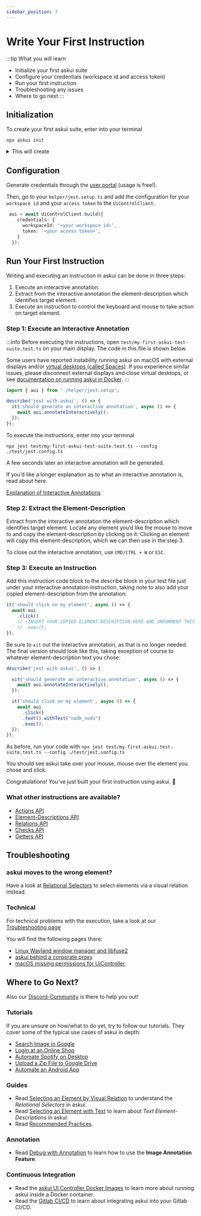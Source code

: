 ```yaml
---
sidebar_position: 3
---
```


# Write Your First Instruction

:::tip
What you will learn

- Initialize your first askui suite
- Configure your credentials (workspace id and access token)
- Run your first instruction
- Troubleshooting any issues
- Where to go next
:::

## Initialization

To create your first askui suite, enter into your terminal

```shell
npx askui init
```

<details>
  <summary>This will create</summary>

-   a `tsconfig.json`: [a json file specifying the root files and the compiler options required to compile the project](https://www.typescriptlang.org/docs/handbook/tsconfig-json.html),
-   a folder called `test` which includes:
    -   `test/my-first-askui-test-suite.test.ts`: an example test with askui,
    -   a folder called `helper` which contains the `jest.setup.ts` file for setting up the test environment
    -   a `jest.config.ts` configuration file

</details>

## Configuration

Generate credentials through the [user portal](https://app.v2.askui.com/) (usage is free!).

Then, go to your `helper/jest.setup.ts` and add the configuration for your `workspace id` and your `access token` to the `UiControlClient`.

```typescript
 aui = await UiControlClient.build({
    credentials: {
      workspaceId: '<your workspace id>',
      token: '<your access token>',
    }
  });
```

## Run Your First Instruction
Writing and executing an instruction in askui can be done in three steps:

1. Execute an interactive annotation.
2. Extract from the interactive annotation the element-description which identifies target element.
3. Execute an instruction to control the keyboard and mouse to take action on target element.

### Step 1: Execute an Interactive Annotation

:::info
Before executing the instructions, open `test/my-first-askui-test-suite.test.ts` on your main display. The code in this file is shown below.

Some users have reported instability running askui on macOS with external displays and/or [virtual desktops (called Spaces)](https://support.apple.com/en-gb/guide/mac-help/mh14112/mac). If you experience similar issues, please disconnect external displays and close virtual desktops, or see [documentation on running askui in Docker](../04-Continuous%20Integration/askui-ui-controller-docker-images.md).
:::

```typescript title="test/my-first-askui-test-suite.test.ts" showLineNumbers
import { aui } from './helper/jest.setup';

describe('jest with askui', () => {
  it('should generate an interactive annotation', async () => {
    await aui.annotateInteractively();
  });
});
```

To execute the instructions, enter into your terminal

```shell
npx jest test/my-first-askui-test-suite.test.ts --config ./test/jest.config.ts 
```

A few seconds later an interactive annotation will be generated.

If you’d like a longer explanation as to what an interactive annotation is, read about here.

[Explanation of Interactive Annotations](../05-Tooling/annotation.md)

### Step 2: Extract the Element-Description
Extract from the interactive annotation the element-description which identifies target element.
Locate any element you’d like the mouse to move to and copy the element-description by clicking on it:
Clicking an element will copy this element-description, which we can then use in the step 3.

To close out the interactive annotation, use `CMD/CTRL + W` or `ESC`.

### Step 3: Execute an Instruction

Add this instruction code block to the describe block in your test file just under your interactive annotation instruction, taking note to also add your copied element-description from the annotation:


```typescript title="test/my-first-askui-test-suite.test.ts" showLineNumbers
it('should click on my element', async () => {
  await aui
    .click()
    // <INSERT YOUR COPIED ELEMENT-DESCRIPTION HERE AND UNCOMMENT THIS AND THE NEXT LINE>
    // .exec();
});
```

Be sure to `xit` out the interactive annotation, as that is no longer needed. The final version should look like this, taking exception of course to whatever element-description text you chose:

```typescript title="test/my-first-askui-test-suite.test.ts" showLineNumbers
describe('jest with askui', () => {

  xit('should generate an interactive annotation', async () => {
    await aui.annotateInteractively();
  });

  it('should click on my element', async () => {
    await aui
      .click()
      .text().withText("node_nodu")
      .exec();
  });
});
````

As before, run your code with `npx jest test/my-first-askui-test-suite.test.ts --config ./test/jest.config.ts `

You should see askui take over your mouse, mouse over the element you chose and click.

Congratulations! You’ve just built your first instruction using askui. :tada:

### What other instructions are available?

* [Actions API](../../api/01-API/table-of-contents.md#actions)
* [Element-Descriptions API](../../api/01-API/table-of-contents.md#element-descriptions)
* [Relations API](../../api/01-API/table-of-contents.md#relations)
* [Checks API](../../api/01-API/table-of-contents.md#checks)
* [Getters API](../../api/01-API/table-of-contents.md#getters)

## Troubleshooting

### askui moves to the wrong element?
Have a look at [Relational Selectors](../03-Guides/guide-relational-element-descriptions.md) to select elements via a visual relation instead.

### Technical
For technical problems with the execution, take a look at our [Troubleshooting page](https://docs.askui.com/docs/general/Troubleshooting/)

You will find the following pages there:

* [Linux Wayland window manager and libfuse2](../07-Troubleshooting/linux.md)
* [askui behind a corporate proxy](../07-Troubleshooting/proxy.md)
* [macOS missing permissions for UiController](../07-Troubleshooting/mac-os.md)

## Where to Go Next?

Also our [Discord-Community](https://discord.gg/KFYJ5xuyBA) is there to help you out!

### Tutorials
If you are unsure on how/what to do yet, try to follow our tutorials. They cover some of the typical use cases of askui in depth:

* [Search Image in Google](../06-Tutorials/google-cat-search.md)
* [Login at an Online Shop](../06-Tutorials/shop-demo.md)
* [Automate Spotify on Desktop](../06-Tutorials/spotify-tutorial.md)
* [Upload a Zip File to Google Drive](../06-Tutorials/zip-images-upload-googledrive-windows.md)
* [Automate an Android App](../06-Tutorials/android-search-in-browser.md)

### Guides
* Read [Selecting an Element by Visual Relation](../03-Guides/guide-relational-element-descriptions.md) to understand the *Relational Selectors* in askui.
* Read [Selecting an Element with Text](../03-Guides/guide-text-element-descriptions.md) to learn about *Text Element-Descriptions* in askui.
* Read [Recommended Practices](../03-Guides/recommended-practices.md).

### Annotation
* Read [Debug with Annotation](../05-Tooling/annotation.md) to learn how to use the **Image Annotation Feature**.

### Continuous Integration
- Read the [askui UI Controller Docker Images](../04-Continuous%20Integration/askui-ui-controller-docker-images.md) to learn more about running askui inside a Docker container.
- Read the [Gitlab CI/CD](../04-Continuous%20Integration/gitlab-ci.md) to learn about integrating askui into your Gitlab CI/CD.
